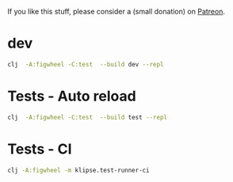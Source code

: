 If you like this stuff, please consider a (small donation) on [Patreon](https://www.patreon.com/bePatron?u=18227864).


# dev
```bash
clj  -A:figwheel -C:test  --build dev --repl
```


# Tests - Auto reload
```bash
clj  -A:figwheel -C:test  --build test --repl
```


# Tests - CI

```bash
clj -A:figwheel -m klipse.test-runner-ci
```
